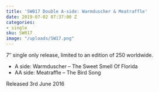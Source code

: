 ```yaml
---
title: 'SW017 Double A-side: Warmduscher & Meatraffle'
date: 2019-07-02 07:37:00 Z
categories:
- single
sku: SW017
image: "/uploads/SW17.png"
---
```


7″ single only release, limited to an edition of 250 worldwide.

* A side: Warmduscher – The Sweet Smell Of Florida
* AA side: Meatraffle – The Bird Song

Released 3rd June 2016